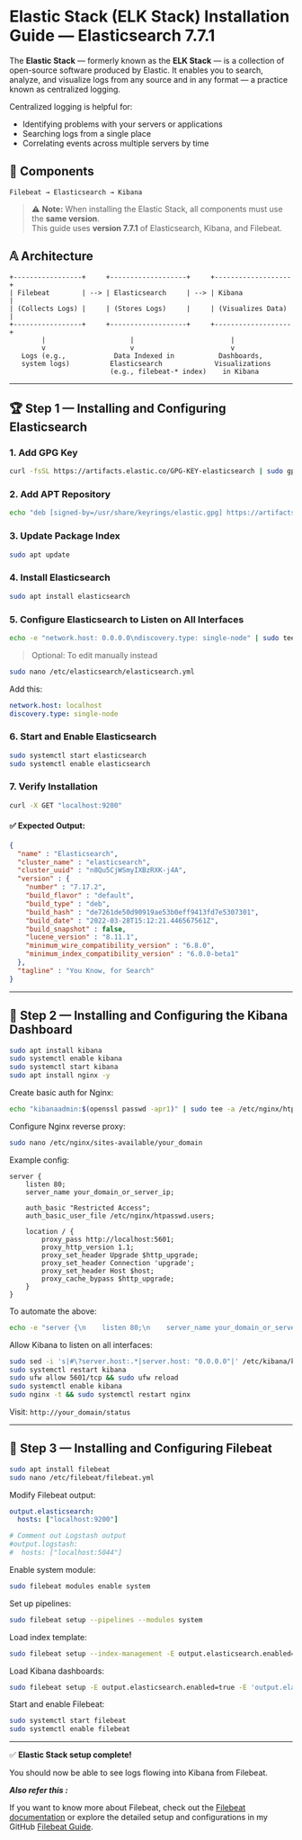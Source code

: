 # Elastic Stack (ELK Stack) Installation Guide — Elasticsearch 7.7.1

The **Elastic Stack** — formerly known as the **ELK Stack** — is a collection of open-source software produced by Elastic. It enables you to search, analyze, and visualize logs from any source and in any format — a practice known as centralized logging.

Centralized logging is helpful for:
- Identifying problems with your servers or applications
- Searching logs from a single place
- Correlating events across multiple servers by time

## 🔧 Components

```
Filebeat → Elasticsearch → Kibana
```

> ⚠️ **Note:** When installing the Elastic Stack, all components must use the **same version**.  
> This guide uses **version 7.7.1** of Elasticsearch, Kibana, and Filebeat.

## 𝔸 Architecture

```
+-----------------+     +-------------------+     +-------------------+
| Filebeat        | --> | Elasticsearch     | --> | Kibana            |
| (Collects Logs) |     | (Stores Logs)     |     | (Visualizes Data) |
+-----------------+     +-------------------+     +-------------------+
        |                     |                        |
        v                     v                        v
   Logs (e.g.,            Data Indexed in           Dashboards,
   system logs)          Elasticsearch             Visualizations
                         (e.g., filebeat-* index)    in Kibana
```

---

## 🏆 Step 1 — Installing and Configuring Elasticsearch

### 1. Add GPG Key

```bash
curl -fsSL https://artifacts.elastic.co/GPG-KEY-elasticsearch | sudo gpg --dearmor -o /usr/share/keyrings/elastic.gpg
```

### 2. Add APT Repository

```bash
echo "deb [signed-by=/usr/share/keyrings/elastic.gpg] https://artifacts.elastic.co/packages/7.x/apt stable main" | sudo tee -a /etc/apt/sources.list.d/elastic-7.x.list
```

### 3. Update Package Index

```bash
sudo apt update
```

### 4. Install Elasticsearch

```bash
sudo apt install elasticsearch
```

### 5. Configure Elasticsearch to Listen on All Interfaces

```bash
echo -e "network.host: 0.0.0.0\ndiscovery.type: single-node" | sudo tee -a /etc/elasticsearch/elasticsearch.yml
```

> Optional: To edit manually instead

```bash
sudo nano /etc/elasticsearch/elasticsearch.yml
```

Add this:
```yml
network.host: localhost
discovery.type: single-node
```

### 6. Start and Enable Elasticsearch

```bash
sudo systemctl start elasticsearch
sudo systemctl enable elasticsearch
```

### 7. Verify Installation

```bash
curl -X GET "localhost:9200"
```

#### ✅ Expected Output:

```json
{
  "name" : "Elasticsearch",
  "cluster_name" : "elasticsearch",
  "cluster_uuid" : "n8Qu5CjWSmyIXBzRXK-j4A",
  "version" : {
    "number" : "7.17.2",
    "build_flavor" : "default",
    "build_type" : "deb",
    "build_hash" : "de7261de50d90919ae53b0eff9413fd7e5307301",
    "build_date" : "2022-03-28T15:12:21.446567561Z",
    "build_snapshot" : false,
    "lucene_version" : "8.11.1",
    "minimum_wire_compatibility_version" : "6.8.0",
    "minimum_index_compatibility_version" : "6.0.0-beta1"
  },
  "tagline" : "You Know, for Search"
}
```

---

## 🚀 Step 2 — Installing and Configuring the Kibana Dashboard

```bash
sudo apt install kibana
sudo systemctl enable kibana
sudo systemctl start kibana
sudo apt install nginx -y
```

Create basic auth for Nginx:
```bash
echo "kibanaadmin:$(openssl passwd -apr1)" | sudo tee -a /etc/nginx/htpasswd.users
```

Configure Nginx reverse proxy:
```bash
sudo nano /etc/nginx/sites-available/your_domain
```

Example config:
```nginx
server {
    listen 80;
    server_name your_domain_or_server_ip;

    auth_basic "Restricted Access";
    auth_basic_user_file /etc/nginx/htpasswd.users;

    location / {
        proxy_pass http://localhost:5601;
        proxy_http_version 1.1;
        proxy_set_header Upgrade $http_upgrade;
        proxy_set_header Connection 'upgrade';
        proxy_set_header Host $host;
        proxy_cache_bypass $http_upgrade;
    }
}
```

To automate the above:
```bash
echo -e "server {\n    listen 80;\n    server_name your_domain_or_server_ip;\n\n    auth_basic \"Restricted Access\";\n    auth_basic_user_file /etc/nginx/htpasswd.users;\n\n    location / {\n        proxy_pass http://localhost:5601;\n        proxy_http_version 1.1;\n        proxy_set_header Upgrade \$http_upgrade;\n        proxy_set_header Connection 'upgrade';\n        proxy_set_header Host \$host;\n        proxy_cache_bypass \$http_upgrade;\n    }\n}" | sudo tee /etc/nginx/sites-available/your_domain_or_server_ip
```

Allow Kibana to listen on all interfaces:
```bash
sudo sed -i 's|#\?server.host:.*|server.host: "0.0.0.0"|' /etc/kibana/kibana.yml
sudo systemctl restart kibana
sudo ufw allow 5601/tcp && sudo ufw reload
sudo systemctl enable kibana
sudo nginx -t && sudo systemctl restart nginx
```

Visit: `http://your_domain/status`

---

## 📁 Step 3 — Installing and Configuring Filebeat

```bash
sudo apt install filebeat
sudo nano /etc/filebeat/filebeat.yml
```

Modify Filebeat output:
```yml
output.elasticsearch:
  hosts: ["localhost:9200"]

# Comment out Logstash output
#output.logstash:
#  hosts: ["localhost:5044"]
```

Enable system module:
```bash
sudo filebeat modules enable system
```

Set up pipelines:
```bash
sudo filebeat setup --pipelines --modules system
```

Load index template:
```bash
sudo filebeat setup --index-management -E output.elasticsearch.enabled=true -E 'output.elasticsearch.hosts=["localhost:9200"]'
```

Load Kibana dashboards:
```bash
sudo filebeat setup -E output.elasticsearch.enabled=true -E 'output.elasticsearch.hosts=["localhost:9200"]' -E setup.kibana.host=localhost:5601
```

Start and enable Filebeat:
```bash
sudo systemctl start filebeat
sudo systemctl enable filebeat
```

---

✅ **Elastic Stack setup complete!**

You should now be able to see logs flowing into Kibana from Filebeat.

***Also refer this :***

If you want to know more about Filebeat, check out the [Filebeat documentation](https://www.elastic.co/guide/en/beats/filebeat/current/index.html) or explore the detailed setup and configurations in my GitHub [Filebeat Guide](https://github.com/dinesh-official/devops/blob/main/filebeat.md).



